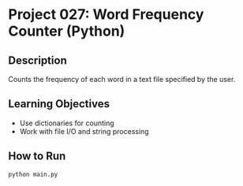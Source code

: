 # Project 027: Word Frequency Counter (Python)

## Description
Counts the frequency of each word in a text file specified by the user.

## Learning Objectives
- Use dictionaries for counting
- Work with file I/O and string processing

## How to Run
```
python main.py
```
